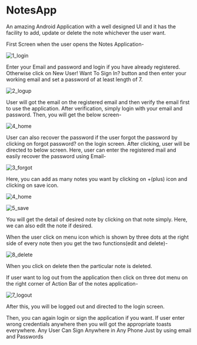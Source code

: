 # NotesApp

An amazing Android Application with a well designed UI and it has the facility to add, update or delete the note whichever the user want. 

First Screen when the user opens the Notes Application- 

![1_login](https://user-images.githubusercontent.com/98050834/168285254-b4148528-450a-46bd-b498-a27ac6ad0a7e.png)


Enter your Email and password and login if you have already registered. Otherwise click on New User! Want To Sign In? button and then enter your working email and set a password of at least length of 7.

![2_logup](https://user-images.githubusercontent.com/98050834/168285389-6efcaff4-7b60-4a8e-96c6-c2807b84007b.png)


User will got the email on the registered email and then verify the email first to use the application. After verification, simply login with your email and password. Then, you will get the below screen- 

![4_home](https://user-images.githubusercontent.com/98050834/168286606-e6eac844-36b9-428e-8f36-aa2e81fbd55b.png)


User can also recover the password if the user forgot the password by clicking on forgot password? on the login screen. After clicking, user will be directed to below screen. Here, user can enter the registered mail and easily recover the password using Email-

![3_forgot](https://user-images.githubusercontent.com/98050834/168286780-375c21db-e9a4-4ed5-ac6b-bd82a0f639ee.png)


Here, you can add as many notes you want by clicking on +(plus) icon and clicking on save icon. 

![4_home](https://user-images.githubusercontent.com/98050834/168287037-4b9a36d9-bb23-4f8e-8641-13d05bec80be.png)

![5_save](https://user-images.githubusercontent.com/98050834/168287149-13451aa2-5c48-472c-92b0-46aab80b8545.png)


You will get the detail of desired note by clicking on that note simply. Here, we can also edit the note if desired. 

When the user click on menu icon which is shown by three dots at the right side of every note then you get the two functions(edit and delete)- 

![8_delete](https://user-images.githubusercontent.com/98050834/168288521-845e6e9b-c253-49ff-a6d1-8223af8cdc76.png)


When you click on delete then the particular note is deleted.


If user want to log out from the application then click on three dot menu on the right corner of Action Bar of the notes application-

![7_logout](https://user-images.githubusercontent.com/98050834/168288693-c09055ff-0564-4392-9c5a-d083397e1b5e.png)


After this, you will be logged out and directed to the login screen. 

Then, you can again login or sign the application if you want. If user enter wrong credentials anywhere then you will got the appropriate toasts everywhere.
Any User Can Sign Anywhere in Any Phone Just by using email and Passwords

